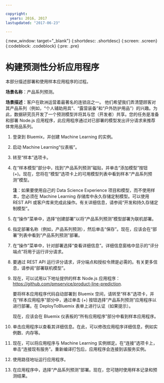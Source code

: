```yaml
---

copyright:
  years: 2016, 2017
lastupdated: "2017-06-23"

---
```


{:new_window: target="_blank"}
{:shortdesc: .shortdesc}
{:screen: .screen}
{:codeblock: .codeblock}
{:pre: .pre}

# 构建预测性分析应用程序


本部分描述部署和使用样本应用程序的过程。

**场景名称**：产品系列预测。

**场景描述**：客户在欧洲运营着最著名的连锁店之一。
他们希望我们弄清楚顾客对其产品系列（例如，“个人辅助用具”、“露营装备”和“户外防护用品”）的兴趣。为此，数据研究员开发了一个预测模型并将其与您（开发者）共享。您的任务是准备和部署 Node.js 应用程序，此应用程序通过对已部署的模型发出评分请求来推荐体育用品系列。

1. 登录到 Bluemix，并创建 Machine Learning 的实例。

2. 启动 Machine Learning“仪表板”。

3. 转至“样本”选项卡。

4. 在“样本模型”部分中，找到“产品系列预测”磁贴，并单击“添加模型”按钮 (+)。现在，您将在“模型”选项卡上的可用模型列表中看到样本“产品系列预测”模型。

   **注**：如果要使用自己的 Data Science Experience 项目和模型，而不使用样本，您必须在 Machine Learning 存储库中永久存储定制模型。可以使用 REST API 或客户库来完成此操作。有关详细信息，请参阅“开发和持久存储定制模型”。

5. 在“操作”菜单中，选择“创建部署”以将“产品系列预测”模型部署为联机部署。

6. 指定部署名称（例如，产品系列预测），然后单击“保存”。现在，应该会在“部署”列表中看到“产品系列预测”部署。

7. 在“操作”菜单中，针对部署选择“查看详细信息”。详细信息窗格中显示的“评分端点”将用于运行评分请求。

8. 要通过 REST API 运行评分请求，评分端点和授权令牌是必需的。有关更多信息，请参阅“部署联机模型”。

9. 现在，可以试用以下地址提供的样本 Node.js 应用程序：
   https://github.com/pmservice/product-line-prediction.

   要将样本应用程序代码自动部署到 Bluemix 空间，请转至“样本”选项卡，并在“样本应用程序”部分中，通过单击 (+) 按钮选择“产品系列预测”应用程序以进行部署。在 DeployToBluemix 表单上进行认证（如果提示）。

   现在，应该会在 Bluemix 仪表板的“所有应用程序”部分中看到样本应用程序。

10. 单击应用程序以查看其详细信息。在此，可以修改应用程序详细信息，例如实例数、内存等。

11. 现在，可以将应用程序与 Machine Learning 实例绑定。在“连接”选项卡上，单击“连接现有服务”。重新编译打包后，应用程序会连接到该服务实例。

12. 使用路径地址运行应用程序。

13. 在应用程序中，选择“产品系列预测”部署。现在，您可随时使用样本记录和预测结果。
